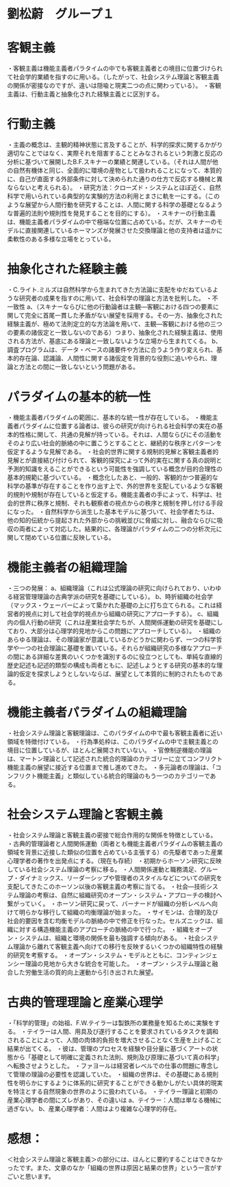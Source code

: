 # 劉松蔚　グループ１
# 客観主義
・客観主義は機能主義者パラタイムの中でも客観主義者との境目に位置づけられて社会学的業績を指すのに用いる。（したがって、社会システム理論と客観主義の関係が密接なのですが、違いは隠喩と現実二つの点に関わっている）。
・客観主義は、行動主義と抽象化された経験主義とに区別する。

# 行動主義
・主義の概念は、主観的精神状態に言及することが、科学的探求に関するかがり適切なことではなく、実際それを阻害することとみなされるという刺激と反応の分析に基づいて展開したB.F.スキナーの業績と関連している。（それは人間が他の自然有機体と同じ、全面的に環境の産物として扱われることになって、本質的に、自己が直面する外部条件に対して決められた通りの仕方で反応する機械と異ならないと考えられる）。
・研究方法：クローズド・システムとほぼ近く、自然科学で用いられている典型的な実験的方法の利用とまさに軌を一にする。（このような展望から人間行動を研究することは、人間に関する科学の基礎となるような普遍的法則や規則性を発見することを目的にする）。
・スキナーの行動主義は、機能主義者パラダイムの中で極端な位置に占めている。だが、スキナーのモデルに直接関連しているホーマンズが発展させた交換理論と他の支持者は遥かに柔軟性のある多様な立場をとっている。

# 抽象化された経験主義
・C.ライト.ミルズは自然科学から生まれてきた方法論に支配をゆだねているような研究者の成果を指すのに用いて、社会科学の理論と方法を批判した。
・不一致性
a、（スキナーならびに他の行動論者は主観―客観における四つの要素に関して完全に首尾一貫した矛盾がない展望を採用する。その一方、抽象化された経験主義が、極めて法則定立的な方法論を用いて、主観―客観における他の三つの要素の諸仮定と一致しないのである）つまり、抽象化された経験主義は、使用される方法が、基底にある理論と一致しないような立場から生まれてくる。
b、調査プログラムは、データ・ベースの諸要件や方法に合うよう作り変えられ、基本的存在論、認識論、人間性に関する諸仮定を背景的な役割に追いやられ、理論と方法との間に一致しないという問題がある。

# パラダイムの基本的統一性
・機能主義者パラダイムの範囲に、基本的な統一性が存在している。
・機能主義者パラダイムに位置する論者は、彼らの研究が向けられる社会科学の実在の基本的性格に関して、共通の見解が持っている。それは、人間ならびにその活動をそのより広い社会的脈絡の中に置こうとすることと、継続的な秩序とパターンを仮定するような見解である。
・社会的世界に関する規制的見解と客観主義者的見解とが直接結び付けられて、客観的探究によって外的実在に関する真の説明と予測的知識をえることができるという可能性を強調している概念が目的合理性の基本的規範に基づいている。
・概念化したあと、一般的、客観的かつ普遍的な科学の基準が存在することを作り出す上で、外的世界を支配しているような客観的規則や規制が存在していると仮定する。機能主義者の手によって、科学は、社会的世界に秩序と規制、それも観察者の視点からの秩序と規制を押し付ける手段になった。
・自然科学から派生した基本モデルに基づいて、社会学者たちは、他の知的伝統から提起された外部からの挑戦並びに脅威に対し、融合ならびに吸収の両者によって対応した。結果的に、各理論がパラダイムの二つの分析次元に関して閉めている位置に反映している。

# 機能主義者の組織理論
・三つの発展：
a、組織理論（これは公式理論の研究に向けられており、いわゆる経営管理理論の古典学派の研究を基礎にしている）。
b、時折組織の社会学（マックス・ウェーバーによって築かれた基礎の上に打ち立てられる。これは経営者的視点に対して社会学的視点から組織の研究にアプローチする）。
c、組織内の個人行動の研究（これは産業社会学たちが、人間関係運動の研究を基礎にしており、大部分は心理学的見地からこの問題にアプローチしている）。
・組織のあらゆる理論は、その理論家が意識しているかどうかに関わらず、一つの科学哲学や一つの社会理論に基礎を置いている。それらが組織研究の多様なアプローチの間にある詳細な差異のいくつかを識別するのに役立つとしても、単純な直線的歴史記述も記述的類型の構成も両者ともに、記述しようとする研究の基本的な理論的仮定を探求しようとしないならば、展望として本質的に制約されたものである。

# 機能主義者パラダイムの組織理論
・社会システム理論と客観理論は、このパラダイムの中で最も客観主義者に近い領域を特徴付けている。
・行為準処枠は、このパラダイムの中で主観主義との境目に位置しているが、ほとんど展開されていない。
・官僚制逆機能の理論は、マートン理論として記述された統合的理論のカテゴリーに立てコンフリクト機能主義の展望に接近する位置まで推し進めてきた。
・多元論者の理論は、「コンフリクト機能主義」と類似している統合的理論のもう一つのカテゴリーである。

# 社会システム理論と客観主義
・社会システム理論と客観主義の密接で総合作用的な関係を特徴としている。
・古典的管理論者と人間関係運動（両者とも機能主義者パラダイムの客観主義の領域を背景に近接した類似の位置を占めている主張する）の先駆者であった産業心理学者の著作を出発点にする。（現在も存続）
・初期からホーソン研究に反映している社会システム理論の考察に移る。
・人間関係運動と職務満足、グループ・ダイナミックス、リーダーシップや管理者のスタイルなどについての研究を支配してきたこのホーソン以後の客観主義の考察に当てる。
・社会―技術システム理論の考察は、自然に組織研究のオープン・システム・アプローチの検討へ繋がっていく。
・ホーソン研究に戻って、バーナードが組織の分析レベルへ向けて明らかな移行して組織の均衡理論が始まった。
・サイモンは、合理的及び社会的要因を含む均衡モデルの脈絡の中で修正を行なった。セルズニックは、組織に対する構造機能主義のアプローチの脈絡の中で行った。
・組織をオープン・システムは、組織と環境の関係を最も強調する傾向がある。
・社会システム理論から離れて客観主義へ向けての移行を反映するいくつかの組織特性の経験的研究を考察する。
・オープン・システム・モデルとともに、コンティンジェンシー理論の見地から大きな統合を可能した。
・オープン・システム理論と融合した労働生活の質的向上運動から引き出された展望。

# 古典的管理理論と産業心理学
・「科学的管理」の始祖、F.W.テイラーは製鉄所の業務量を知るために実験をする。
・テイラーは人間、用具及び遂行することを要求されているタスクを調和されることによって、人間の肉体的負担を増大させることなく生産を上げること結果が出てくる。
・彼は、管理のプロセスを経験や目分量に基づくアートの状態から「基礎として明確に定義された法則、規則及び原理に基づいて真の科学」へ転換させようとした。
・ファヨールは経営者レベルでの仕事の問題に専念して管理の理論の必要性を認識していた。
・組織の世界は、その基礎にある規則性を明らかにするように体系的に研究することができる動かしがたい具体的現実を特注とする自然現象の世界のように扱われている。
・テイラー理論と初期の産業心理学者の間にズレがあり、その違いは
a、テイラー：人間は単なる機械に過ぎない。
b、産業心理学者：人間はより複雑な心理学的存在。

# 感想：
＜社会システム理論と客観主義＞の部分には、ほんとに要約することはできなかったです。また、文章のなか「組織の世界は原因と結果の世界」という一言がすごいと思います。
